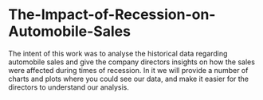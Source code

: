 # The-Impact-of-Recession-on-Automobile-Sales
The intent of this work was to analyse the historical data regarding automobile sales and give the company directors insights on how the sales were affected during times of recession. 
In it we will provide a number of charts and plots where you could see our data, and make it easier for the directors to understand our analysis.
